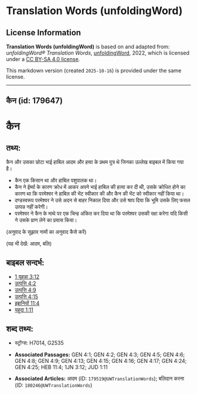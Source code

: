 # Translation Words (unfoldingWord)

## License Information

**Translation Words (unfoldingWord)** is based on and adapted from: _unfoldingWord® Translation Words_, [unfoldingWord](https://unfoldingword.org/utw), 2022, which is licensed under a [CC BY-SA 4.0 license](https://creativecommons.org/licenses/by-sa/4.0/legalcode.en).

This markdown version (created `2025-10-16`) is provided under the same license.



--------------------------------

## कैन (id: 179647)

कैन
===

तथ्य:
-----

कैन और उसका छोटा भाई हाबिल आदम और हव्वा के प्रथम पुत्र थे जिनका उल्लेख बाइबल में किया गया है।

* कैन एक किसान था और हाबिल पशुपालक था।
* कैन ने ईर्ष्या के कारण क्रोध में आकर अपने भाई हाबिल की हत्या कर दी थी, उसके क्रोधित होने का कारण था कि परमेश्वर ने हाबिल की भेंट स्वीकार की और कैन की भेंट को स्वीकार नहीं किया था।
* दण्डस्वरूप परमेश्वर ने उसे अदन से बाहर निकाल दिया और उसे श्राप दिया कि भूमि उसके लिए फसल उत्पन्न नहीं करेगी।
* परमेश्वर ने कैन के माथे पर एक चिन्ह अंकित कर दिया था कि परमेश्वर उसकी रक्षा करेगा यदि किसी ने उसके प्राण लेने का प्रयास किया।

(अनुवाद के सुझाव नामों का अनुवाद कैसे करें)

(यह भी देखें: आदम, बलि)

बाइबल सन्दर्भ:
--------------

* [1 यूहन्ना 3:12](https://ref.ly/1John0:0)
* [उत्पत्ति 4:2](https://ref.ly/Gen4:2)
* [उत्पत्ति 4:9](https://ref.ly/Gen4:9)
* [उत्पत्ति 4:15](https://ref.ly/Gen4:15)
* [इब्रानियों 11:4](https://ref.ly/Heb11:4)
* [यहूदा 1:11](https://ref.ly/Jude1:11)

शब्द तथ्य:
----------

* स्ट्रोंग्स: H7014, G2535

* **Associated Passages:** GEN 4:1; GEN 4:2; GEN 4:3; GEN 4:5; GEN 4:6; GEN 4:8; GEN 4:9; GEN 4:13; GEN 4:15; GEN 4:16; GEN 4:17; GEN 4:24; GEN 4:25; HEB 11:4; 1JN 3:12; JUD 1:11
* **Associated Articles:** आदम (ID: `179519@UWTranslationWords`); बलिदान करना (ID: `180246@UWTranslationWords`)

